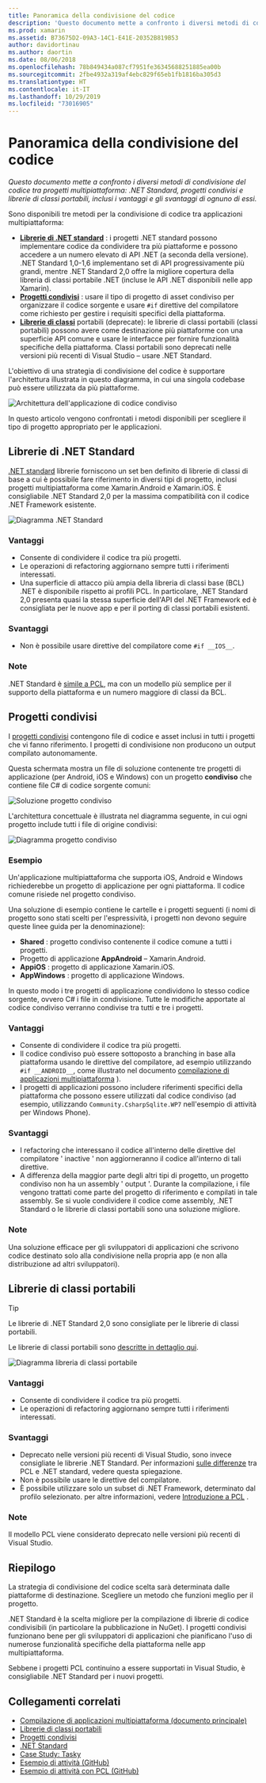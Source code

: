 ```yaml
---
title: Panoramica della condivisione del codice
description: 'Questo documento mette a confronto i diversi metodi di condivisione del codice tra progetti multipiattaforma: progetti condivisi, librerie di classi portabili e .NET Standard, inclusi i vantaggi e gli svantaggi di ognuno di essi.'
ms.prod: xamarin
ms.assetid: B73675D2-09A3-14C1-E41E-20352B819B53
author: davidortinau
ms.author: daortin
ms.date: 08/06/2018
ms.openlocfilehash: 78b849434a087cf7951fe36345688251885ea00b
ms.sourcegitcommit: 2fbe4932a319af4ebc829f65eb1fb1816ba305d3
ms.translationtype: HT
ms.contentlocale: it-IT
ms.lasthandoff: 10/29/2019
ms.locfileid: "73016905"
---
```

# <a name="sharing-code-overview"></a>Panoramica della condivisione del codice

_Questo documento mette a confronto i diversi metodi di condivisione del codice tra progetti multipiattaforma: .NET Standard, progetti condivisi e librerie di classi portabili, inclusi i vantaggi e gli svantaggi di ognuno di essi._

Sono disponibili tre metodi per la condivisione di codice tra applicazioni multipiattaforma:

- [**Librerie di .NET standard**](#Net_Standard) : i progetti .NET standard possono implementare codice da condividere tra più piattaforme e possono accedere a un numero elevato di API .NET (a seconda della versione). .NET Standard 1,0-1,6 implementano set di API progressivamente più grandi, mentre .NET Standard 2,0 offre la migliore copertura della libreria di classi portabile .NET (incluse le API .NET disponibili nelle app Xamarin).
- [**Progetti condivisi**](#Shared_Projects) : usare il tipo di progetto di asset condiviso per organizzare il codice sorgente e usare `#if` direttive del compilatore come richiesto per gestire i requisiti specifici della piattaforma.
- [**Librerie di classi**](#Portable_Class_Libraries) portabili (deprecate): le librerie di classi portabili (classi portabili) possono avere come destinazione più piattaforme con una superficie API comune e usare le interfacce per fornire funzionalità specifiche della piattaforma. Classi portabili sono deprecati nelle versioni più recenti di Visual Studio &ndash; usare .NET Standard.

L'obiettivo di una strategia di condivisione del codice è supportare l'architettura illustrata in questo diagramma, in cui una singola codebase può essere utilizzata da più piattaforme.

 ![Architettura dell'applicazione di codice condiviso](code-sharing-images/conceptualarchitecture.png "Architettura dell'applicazione di codice condiviso")

In questo articolo vengono confrontati i metodi disponibili per scegliere il tipo di progetto appropriato per le applicazioni.

<a name="Net_Standard" />

## <a name="net-standard-libraries"></a>Librerie di .NET Standard

[.NET standard](~/cross-platform/app-fundamentals/net-standard.md) librerie forniscono un set ben definito di librerie di classi di base a cui è possibile fare riferimento in diversi tipi di progetto, inclusi progetti multipiattaforma come Xamarin.Android e Xamarin.iOS. È consigliabile .NET Standard 2,0 per la massima compatibilità con il codice .NET Framework esistente.

![Diagramma .NET Standard](code-sharing-images/netstandard.png "Diagramma .NET Standard")

### <a name="benefits"></a>Vantaggi

- Consente di condividere il codice tra più progetti.
- Le operazioni di refactoring aggiornano sempre tutti i riferimenti interessati.
- Una superficie di attacco più ampia della libreria di classi base (BCL) .NET è disponibile rispetto ai profili PCL. In particolare, .NET Standard 2,0 presenta quasi la stessa superficie dell'API del .NET Framework ed è consigliata per le nuove app e per il porting di classi portabili esistenti.

### <a name="disadvantages"></a>Svantaggi

- Non è possibile usare direttive del compilatore come `#if __IOS__`.

### <a name="remarks"></a>Note

.NET Standard è [simile a PCL](https://docs.microsoft.com/dotnet/standard/net-standard#comparison-to-portable-class-libraries), ma con un modello più semplice per il supporto della piattaforma e un numero maggiore di classi da BCL.

<a name="Shared_Projects" />

## <a name="shared-projects"></a>Progetti condivisi

I [progetti condivisi](~/cross-platform/app-fundamentals/shared-projects.md) contengono file di codice e asset inclusi in tutti i progetti che vi fanno riferimento. I progetti di condivisione non producono un output compilato autonomamente.

Questa schermata mostra un file di soluzione contenente tre progetti di applicazione (per Android, iOS e Windows) con un progetto **condiviso** che contiene file C# di codice sorgente comuni:

![Soluzione progetto condiviso](code-sharing-images/sharedsolution.png "Soluzione progetto condiviso")

L'architettura concettuale è illustrata nel diagramma seguente, in cui ogni progetto include tutti i file di origine condivisi:

![Diagramma progetto condiviso](code-sharing-images/sharedassetproject.png "Diagramma progetto condiviso")

### <a name="example"></a>Esempio

Un'applicazione multipiattaforma che supporta iOS, Android e Windows richiederebbe un progetto di applicazione per ogni piattaforma. Il codice comune risiede nel progetto condiviso.

Una soluzione di esempio contiene le cartelle e i progetti seguenti (i nomi di progetto sono stati scelti per l'espressività, i progetti non devono seguire queste linee guida per la denominazione):

- **Shared** : progetto condiviso contenente il codice comune a tutti i progetti.
- Progetto di applicazione **AppAndroid** – Xamarin.Android.
- **AppiOS** : progetto di applicazione Xamarin.iOS.
- **AppWindows** : progetto di applicazione Windows.

In questo modo i tre progetti di applicazione condividono lo stesso codice sorgente, ovvero C# i file in condivisione. Tutte le modifiche apportate al codice condiviso verranno condivise tra tutti e tre i progetti.

### <a name="benefits"></a>Vantaggi

- Consente di condividere il codice tra più progetti.
- Il codice condiviso può essere sottoposto a branching in base alla piattaforma usando le direttive del compilatore, ad esempio utilizzando `#if __ANDROID__`, come illustrato nel documento [compilazione di applicazioni multipiattaforma](~/cross-platform/app-fundamentals/building-cross-platform-applications/index.md) ).
- I progetti di applicazioni possono includere riferimenti specifici della piattaforma che possono essere utilizzati dal codice condiviso (ad esempio, utilizzando `Community.CsharpSqlite.WP7` nell'esempio di attività per Windows Phone).

### <a name="disadvantages"></a>Svantaggi

- I refactoring che interessano il codice all'interno delle direttive del compilatore ' inactive ' non aggiorneranno il codice all'interno di tali direttive.
- A differenza della maggior parte degli altri tipi di progetto, un progetto condiviso non ha un assembly ' output '. Durante la compilazione, i file vengono trattati come parte del progetto di riferimento e compilati in tale assembly. Se si vuole condividere il codice come assembly, .NET Standard o le librerie di classi portabili sono una soluzione migliore.

<a name="Shared_Remarks" />

### <a name="remarks"></a>Note

Una soluzione efficace per gli sviluppatori di applicazioni che scrivono codice destinato solo alla condivisione nella propria app (e non alla distribuzione ad altri sviluppatori).

<a name="Portable_Class_Libraries" />

## <a name="portable-class-libraries"></a>Librerie di classi portabili

> [!TIP]
> Le librerie di .NET Standard 2,0 sono consigliate per le librerie di classi portabili.

Le librerie di classi portabili sono [descritte in dettaglio qui](~/cross-platform/app-fundamentals/pcl.md).

![Diagramma libreria di classi portabile](code-sharing-images/portableclasslibrary.png "Diagramma libreria di classi portabile")

### <a name="benefits"></a>Vantaggi

- Consente di condividere il codice tra più progetti.
- Le operazioni di refactoring aggiornano sempre tutti i riferimenti interessati.

### <a name="disadvantages"></a>Svantaggi

- Deprecato nelle versioni più recenti di Visual Studio, sono invece consigliate le librerie .NET Standard. Per informazioni [sulle differenze](https://docs.microsoft.com/dotnet/standard/net-standard#comparison-to-portable-class-libraries) tra PCL e .NET standard, vedere questa spiegazione.
- Non è possibile usare le direttive del compilatore.
- È possibile utilizzare solo un subset di .NET Framework, determinato dal profilo selezionato. per altre informazioni, vedere [Introduzione a PCL](~/cross-platform/app-fundamentals/pcl.md) .

### <a name="remarks"></a>Note

Il modello PCL viene considerato deprecato nelle versioni più recenti di Visual Studio.

## <a name="summary"></a>Riepilogo

La strategia di condivisione del codice scelta sarà determinata dalle piattaforme di destinazione. Scegliere un metodo che funzioni meglio per il progetto.

.NET Standard è la scelta migliore per la compilazione di librerie di codice condivisibili (in particolare la pubblicazione in NuGet). I progetti condivisi funzionano bene per gli sviluppatori di applicazioni che pianificano l'uso di numerose funzionalità specifiche della piattaforma nelle app multipiattaforma.

Sebbene i progetti PCL continuino a essere supportati in Visual Studio, è consigliabile .NET Standard per i nuovi progetti.

## <a name="related-links"></a>Collegamenti correlati

- [Compilazione di applicazioni multipiattaforma (documento principale)](~/cross-platform/app-fundamentals/building-cross-platform-applications/index.md)
- [Librerie di classi portabili](~/cross-platform/app-fundamentals/pcl.md)
- [Progetti condivisi](~/cross-platform/app-fundamentals/shared-projects.md)
- [.NET Standard](~/cross-platform/app-fundamentals/net-standard.md)
- [Case Study: Tasky](~/cross-platform/app-fundamentals/building-cross-platform-applications/case-study-tasky.md)
- [Esempio di attività (GitHub)](https://github.com/xamarin/mobile-samples/tree/master/Tasky)
- [Esempio di attività con PCL (GitHub)](https://github.com/xamarin/mobile-samples/tree/master/TaskyPortable)
